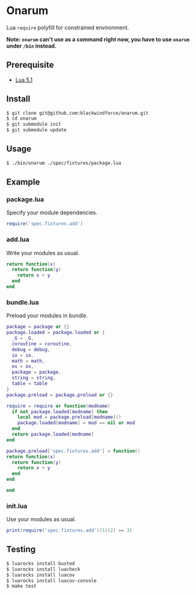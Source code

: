 # Onarum

Lua `require` polyfill for constrained environment.

**Note: `onarum` can't use as a command right now, you have to use `onarum`
under `/bin` instead.**

## Prerequisite

* [Lua 5.1](https://www.lua.org/download.html)

## Install

```sh
$ git clone git@github.com:blackwindforce/onarum.git
$ cd onarum
$ git submodule init
$ git submodule update
```

## Usage

```sh
$ ./bin/onarum ./spec/fixtures/package.lua
```

## Example

### package.lua

Specify your module dependencies.

```lua
require('spec.fixtures.add')
```

### add.lua

Write your modules as usual.

```lua
return function(x)
  return function(y)
    return x + y
  end
end
```

### bundle.lua

Preload your modules in bundle.

```lua
package = package or {}
package.loaded = package.loaded or {
  _G = _G,
  coroutine = coroutine,
  debug = debug,
  io = io,
  math = math,
  os = os,
  package = package,
  string = string,
  table = table
}
package.preload = package.preload or {}

require = require or function(modname)
  if not package.loaded[modname] then
    local mod = package.preload[modname]()
    package.loaded[modname] = mod == nil or mod
  end
  return package.loaded[modname]
end

package.preload['spec.fixtures.add'] = function()
return function(x)
  return function(y)
    return x + y
  end
end

end
```

### init.lua

Use your modules as usual.

```lua
print(require('spec.fixtures.add')(1)(2) == 3)
```

## Testing

```sh
$ luarocks install busted
$ luarocks install luacheck
$ luarocks install luacov
$ luarocks install luacov-console
$ make test
```
